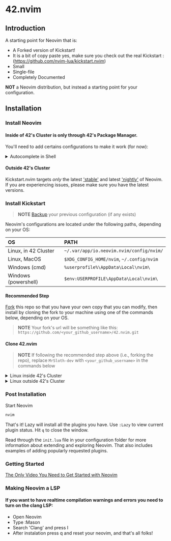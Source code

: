 # 42.nvim

## Introduction

A starting point for Neovim that is:

* A Forked version of Kickstart!
* It is a bit of copy paste yes, make sure you check out the real Kickstart : (https://github.com/nvim-lua/kickstart.nvim)
* Small
* Single-file
* Completely Documented

**NOT** a Neovim distribution, but instead a starting point for your configuration.

## Installation

### Install Neovim

#### Inside of 42's Cluster is only through 42's Package Manager.
You'll need to add certains configurations to make it work (for now):

<details><summary> Autocomplete in Shell </summary>
Open ~/.zshrc in your home directory and in the end add:

```sh
alias nvim=\"flatpak run io.neovim.nvim\"
compdef nvim="vim"
setopt complete_aliases
```

</details>

#### Outside 42's Cluster
Kickstart.nvim targets *only* the latest
['stable'](https://github.com/neovim/neovim/releases/tag/stable) and latest
['nightly'](https://github.com/neovim/neovim/releases/tag/nightly) of Neovim.
If you are experiencing issues, please make sure you have the latest versions.

### Install Kickstart

> **NOTE**
> [Backup](#FAQ) your previous configuration (if any exists)

Neovim's configurations are located under the following paths, depending on your OS:

| OS | PATH |
| :- | :--- |
| Linux, in 42 Cluster | `~/.var/app/io.neovim.nvim/config/nvim/` |
| Linux, MacOS | `$XDG_CONFIG_HOME/nvim`, `~/.config/nvim` |
| Windows (cmd)| `%userprofile%\AppData\Local\nvim\` |
| Windows (powershell)| `$env:USERPROFILE\AppData\Local\nvim\` |

#### Recommended Step

[Fork](https://docs.github.com/en/get-started/quickstart/fork-a-repo) this repo
so that you have your own copy that you can modify, then install by cloning the
fork to your machine using one of the commands below, depending on your OS.

> **NOTE**
> Your fork's url will be something like this:
> `https://github.com/<your_github_username>/42.nvim.git`

#### Clone 42.nvim
> **NOTE**
> If following the recommended step above (i.e., forking the repo), replace
> `MrSloth-dev` with `<your_github_username>` in the commands below

<details><summary> Linux inside 42's Cluster </summary>

```sh
git clone https://github.com/MrSloth-dev/42.Neovim.git "${XDG_CONFIG_HOME:-$HOME/.var/app/io.neovim.nvim/config/nvim}"
```

</details>

<details><summary> Linux outside 42's Cluster </summary>

```sh
git clone https://github.com/MrSloth-dev/42.Neovim.git "${XDG_CONFIG_HOME:-$HOME/.config}"/nvim
```

</details>

### Post Installation

Start Neovim

```sh
nvim
```

That's it! Lazy will install all the plugins you have. Use `:Lazy` to view
current plugin status. Hit `q` to close the window.

Read through the `init.lua` file in your configuration folder for more
information about extending and exploring Neovim. That also includes
examples of adding popularly requested plugins.


### Getting Started

[The Only Video You Need to Get Started with Neovim](https://youtu.be/m8C0Cq9Uv9o)

### Making Neovim a LSP
#### If you want to have realtime compilation warnings and errors you need to turn on the clang LSP:
* Open Neovim
* Type :Mason
* Search 'Clang' and press I
* After instalation press q and reset your neovim, and that's all folks!



